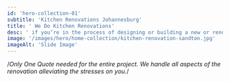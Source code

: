 ```yaml
---
id: 'hero-collection-01'
subtitle: 'Kitchen Renovations Johannesburg'
title: ' We Do Kitchen Renovations'
desc: ' if you’re in the process of designing or building a new or renovating an existing kitchen, entrust your vision to an Elengency,we are guaranteed to deliver.'
image: '/images/hero/home-collection/kitchen-renovation-sandton.jpg'
imageAlt: 'Slide Image'
---
```

/*Only One Quote needed for the entire project. We handle all aspects of the renovation alleviating the stresses on you.*/